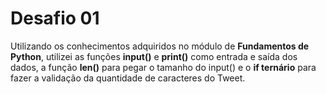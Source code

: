 # Desafio 01

Utilizando os conhecimentos adquiridos no módulo de __Fundamentos de Python__, utilizei as funções __input()__ e __print()__ como entrada e saída dos dados, a função __len()__ para pegar o tamanho do input() e o __if ternário__ para fazer a validação da quantidade de caracteres do Tweet.
